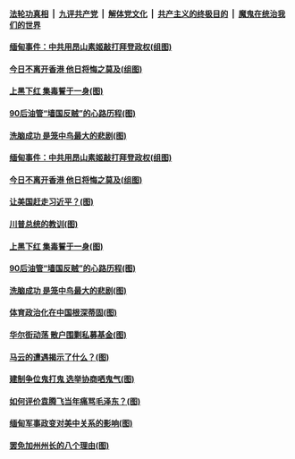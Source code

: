 

####  [法轮功真相](../../../../basic/blob/master/README.md?t=02071831) &nbsp;|&nbsp; [九评共产党](../../../../9ping.md/blob/master/README.md?t=02071831) &nbsp;|&nbsp; [解体党文化](../../../../jtdwh.md/blob/master/README.md?t=02071831)  &nbsp;|&nbsp; [共产主义的终极目的](../../../../gczydzjmd.md/blob/master/README.md?t=02071831) &nbsp;|&nbsp; [魔鬼在统治我们的世界](../../../../mgztzwmdsj.md/blob/master/README.md?t=02071831) 

#### [缅甸事件：中共用昂山素姬敲打拜登政权(组图)](../pages/p4/961679.md?t=02071831) 

#### [今日不离开香港 他日将悔之莫及(组图)](../pages/p4/961661.md?t=02071831) 

#### [上黑下红 集毒誓于一身(图)](../pages/p4/961636.md?t=02071831) 


#### [90后油管“墙国反贼‌‌”的心路历程(图)](../pages/p4/961592.md?t=02071831) 

#### [洗脑成功 是笼中鸟最大的悲剧(图)](../pages/p4/961589.md?t=02071831) 

#### [缅甸事件：中共用昂山素姬敲打拜登政权(组图)](../pages/p4/961679.md?t=02071831) 

#### [今日不离开香港 他日将悔之莫及(组图)](../pages/p4/961661.md?t=02071831) 

#### [让美国赶走习近平？(图)](../pages/p4/961717.md?t=02071831) 

#### [川普总统的教训(图)](../pages/p4/961604.md?t=02071831) 



#### [上黑下红 集毒誓于一身(图)](../pages/p4/961636.md?t=02071831) 



#### [90后油管“墙国反贼‌‌”的心路历程(图)](../pages/p4/961592.md?t=02071831) 

#### [洗脑成功 是笼中鸟最大的悲剧(图)](../pages/p4/961589.md?t=02071831) 

#### [体育政治化在中国根深蒂固(图)](../pages/p4/961588.md?t=02071831) 

#### [华尔街动荡 散户围剿私募基金(图)](../pages/p4/961494.md?t=02071831) 

#### [马云的遭遇揭示了什么？(图)](../pages/p4/961587.md?t=02071831) 



#### [建制争位鬼打鬼 选举协商哂鬼气(图)](../pages/p4/961502.md?t=02071831) 

#### [如何评价袁腾飞当年痛骂毛泽东？(图)](../pages/p4/961504.md?t=02071831) 

#### [缅甸军事政变对美中关系的影响(图)](../pages/p4/961485.md?t=02071831) 

#### [罢免加州州长的八个理由(图)](../pages/p4/961470.md?t=02071831) 

